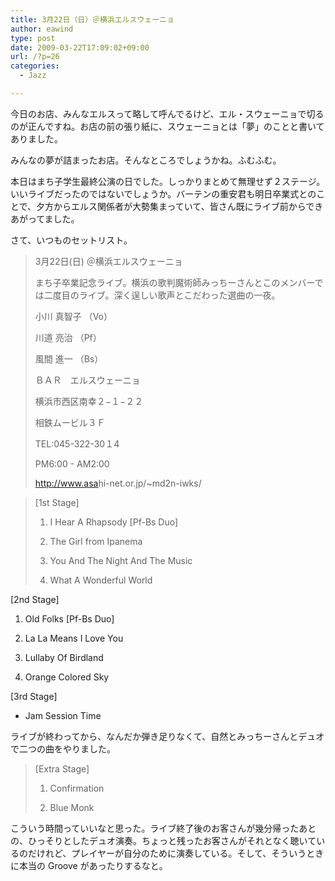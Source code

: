 ```yaml
---
title: 3月22日（日）＠横浜エルスウェーニョ
author: eawind
type: post
date: 2009-03-22T17:09:02+09:00
url: /?p=26
categories:
  - Jazz

---
```

今日のお店、みんなエルスって略して呼んでるけど、エル・スウェーニョで切るのが正んですね。お店の前の張り紙に、スウェーニョとは「夢」のことと書いてありました。

みんなの夢が詰まったお店。そんなところでしょうかね。ふむふむ。

本日はまち子学生最終公演の日でした。しっかりまとめて無理せず２ステージ。いいライブだったのではないでしょうか。バーテンの重安君も明日卒業式とのことで、夕方からエルス関係者が大勢集まっていて、皆さん既にライブ前からできあがってました。

さて、いつものセットリスト。

> 3月22日(日) ＠横浜エルスウェーニョ
> 
> まち子卒業記念ライブ。横浜の歌判魔術師みっちーさんとこのメンバーでは二度目のライブ。深く逞しい歌声とこだわった選曲の一夜。
> 
> 小川 真智子 （Vo）
> 
> 川道 亮治 （Pf）
> 
> 風間 進一 （Bs）
> 
> ＢＡＲ　エルスウェーニョ
> 
> 横浜市西区南幸２−１−２２
> 
> 相鉄ムービル３Ｆ
> 
> TEL:045-322-30１4
> 
> PM6:00 - AM2:00
> 
> <a href="http://www.asahi-net.or.jp/%7Emd2n-iwks/" target="_blank">http://<wbr />www.asa<wbr />hi-net.<wbr />or.jp/~<wbr />md2n-iw<wbr />ks/</a>

> [1st Stage]
> 
> 1. I Hear A Rhapsody [Pf-Bs Duo]
> 
> 2. The Girl from Ipanema
> 
> 3. You And The Night And The Music
> 
> 4. What A Wonderful World

[2nd Stage]

1. Old Folks [Pf-Bs Duo]

2. La La Means I Love You

3. Lullaby Of Birdland

4. Orange Colored Sky

[3rd Stage]

* Jam Session Time

ライブが終わってから、なんだか弾き足りなくて、自然とみっちーさんとデュオで二つの曲をやりました。

> [Extra Stage]
> 
> 1. Confirmation
> 
> 2. Blue Monk

こういう時間っていいなと思った。ライブ終了後のお客さんが幾分帰ったあとの、ひっそりとしたデュオ演奏。ちょっと残ったお客さんがそれとなく聴いているのだけれど、プレイヤーが自分のために演奏している。そして、そういうときに本当の Groove があったりするなと。
